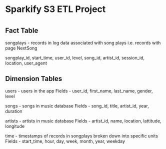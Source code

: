 <h1> Sparkify S3 ETL Project <h1>

<h2>Fact Table</h2>
songplays - records in log data associated with song plays i.e. records with page NextSong

songplay_id, start_time, user_id, level, song_id, artist_id, session_id, location, user_agent

<h2>Dimension Tables</h2>
users - users in the app Fields - user_id, first_name, last_name, gender, level

songs - songs in music database Fields - song_id, title, artist_id, year, duration

artists - artists in music database Fields - artist_id, name, location, lattitude, longitude

time - timestamps of records in songplays broken down into specific units Fields - start_time, hour, day, week, month, year, weekday